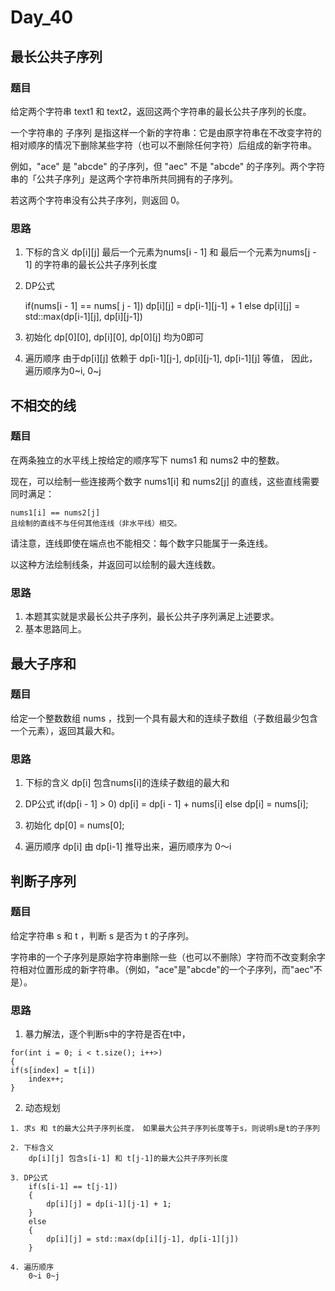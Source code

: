 # Day_40

## 最长公共子序列 

### 题目

给定两个字符串 text1 和 text2，返回这两个字符串的最长公共子序列的长度。

一个字符串的 子序列 是指这样一个新的字符串：它是由原字符串在不改变字符的相对顺序的情况下删除某些字符（也可以不删除任何字符）后组成的新字符串。

例如，"ace" 是 "abcde" 的子序列，但 "aec" 不是 "abcde" 的子序列。两个字符串的「公共子序列」是这两个字符串所共同拥有的子序列。

若这两个字符串没有公共子序列，则返回 0。

### 思路

1. 下标的含义
    dp[i][j] 最后一个元素为nums[i - 1] 和 最后一个元素为nums[j - 1] 的字符串的最长公共子序列长度

2. DP公式

    if(nums[i - 1] == nums[ j - 1])
        dp[i][j] = dp[i-1][j-1] + 1
    else
        dp[i][j] = std::max(dp[i-1][j], dp[i][j-1])

3. 初始化
    dp[0][0], dp[i][0], dp[0][j] 均为0即可

4. 遍历顺序
    由于dp[i][j] 依赖于 dp[i-1][j-], dp[i][j-1], dp[i-1][j] 等值， 因此，遍历顺序为0~i, 0~j


## 不相交的线

### 题目

在两条独立的水平线上按给定的顺序写下 nums1 和 nums2 中的整数。

现在，可以绘制一些连接两个数字 nums1[i] 和 nums2[j] 的直线，这些直线需要同时满足：

    nums1[i] == nums2[j]
    且绘制的直线不与任何其他连线（非水平线）相交。

请注意，连线即使在端点也不能相交：每个数字只能属于一条连线。

以这种方法绘制线条，并返回可以绘制的最大连线数。

### 思路

1. 本题其实就是求最长公共子序列，最长公共子序列满足上述要求。
2. 基本思路同上。

## 最大子序和

### 题目

给定一个整数数组 nums ，找到一个具有最大和的连续子数组（子数组最少包含一个元素），返回其最大和。

### 思路

1. 下标的含义
    dp[i] 包含nums[i]的连续子数组的最大和

2. DP公式
    if(dp[i - 1] > 0)
        dp[i] = dp[i - 1] + nums[i]
    else
        dp[i] = nums[i];
3. 初始化
    dp[0] = nums[0];

4. 遍历顺序
    dp[i] 由 dp[i-1] 推导出来，遍历顺序为 0～i

## 判断子序列

### 题目

给定字符串 s 和 t ，判断 s 是否为 t 的子序列。

字符串的一个子序列是原始字符串删除一些（也可以不删除）字符而不改变剩余字符相对位置形成的新字符串。（例如，"ace"是"abcde"的一个子序列，而"aec"不是）。

### 思路

1. 暴力解法，逐个判断s中的字符是否在t中，
```
for(int i = 0; i < t.size(); i++>)
{
if(s[index] = t[i])
    index++;
}
```

2. 动态规划
```
1. 求s 和 t的最大公共子序列长度， 如果最大公共子序列长度等于s，则说明s是t的子序列

2. 下标含义
    dp[i][j] 包含s[i-1] 和 t[j-1]的最大公共子序列长度

3. DP公式
    if(s[i-1] == t[j-1])
    {
        dp[i][j] = dp[i-1][j-1] + 1;
    }
    else
    {
        dp[i][j] = std::max(dp[i][j-1], dp[i-1][j])
    }

4. 遍历顺序
    0~i 0~j
```

